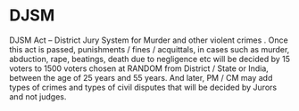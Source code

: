 # DJSM
DJSM Act – District Jury System for Murder and other violent crimes . Once this act is passed, punishments / fines / acquittals, in cases such as murder, abduction, rape, beatings, death due to negligence etc will be decided by 15 voters to 1500 voters chosen at RANDOM from District / State or India, between the age of 25 years and 55 years. And later, PM / CM may add types of crimes and types of civil disputes that will be decided by Jurors and not judges.
